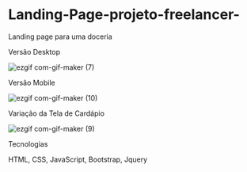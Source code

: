 # Landing-Page-projeto-freelancer-
Landing page para uma doceria 

Versão Desktop

![ezgif com-gif-maker (7)](https://user-images.githubusercontent.com/101219161/177360604-14c8b15b-f5aa-4d06-ac72-75ddd2c978b4.gif)

Versão Mobile

![ezgif com-gif-maker (10)](https://user-images.githubusercontent.com/101219161/177376002-6f5f903e-8e7c-4f90-a1e0-7ed86c7d2604.gif)

Variação da Tela de Cardápio

![ezgif com-gif-maker (9)](https://user-images.githubusercontent.com/101219161/177371241-6f016566-8689-4173-9db1-cb9611675f3f.gif)

 Tecnologias
 
HTML, CSS, JavaScript, Bootstrap, Jquery
